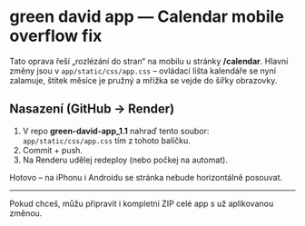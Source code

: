 # green david app — Calendar mobile overflow fix

Tato oprava řeší „rozlézání do stran“ na mobilu u stránky **/calendar**.
Hlavní změny jsou v `app/static/css/app.css` – ovládací lišta kalendáře se nyní zalamuje,
štítek měsíce je pružný a mřížka se vejde do šířky obrazovky.

## Nasazení (GitHub -> Render)
1. V repo **green-david-app_1.1** nahraď tento soubor:  
   `app/static/css/app.css` tím z tohoto balíčku.
2. Commit + push.
3. Na Renderu udělej redeploy (nebo počkej na automat).

Hotovo – na iPhonu i Androidu se stránka nebude horizontálně posouvat.

---
Pokud chceš, můžu připravit i kompletní ZIP celé app s už aplikovanou změnou.
